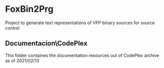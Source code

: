 # FoxBin2Prg

Project to generate text representations of VFP binary sources for source control

## Documentacion\CodePlex
This folder containes the documentation resources out of CodePlex archive as of 2021/02/13   